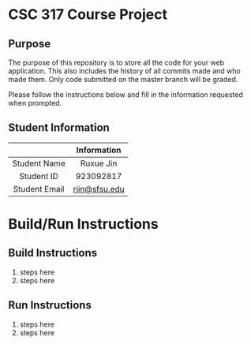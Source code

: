 # CSC 317 Course Project

## Purpose

The purpose of this repository is to store all the code for your web application. This also includes the history of all commits made and who made them. Only code submitted on the master branch will be graded.

Please follow the instructions below and fill in the information requested when prompted.

## Student Information

|               | Information   |
|:-------------:|:-------------:|
| Student Name  | Ruxue Jin     |
| Student ID    | 923092817     |
| Student Email |rjin@sfsu.edu  |



# Build/Run Instructions

## Build Instructions
1. steps here
2. steps here

## Run Instructions
1. steps here
2. steps here 
